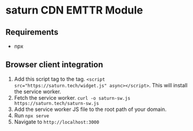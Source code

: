 # saturn CDN EMTTR Module

## Requirements

- npx

## Browser client integration

1. Add this script tag to the <head> tag. `<script src="https://saturn.tech/widget.js" async></script>`. This will install the service worker.
2. Fetch the service worker.
`curl -o saturn-sw.js https://saturn.tech/saturn-sw.js`
3. Add the service worker JS file to the root path of your domain.
4. Run `npx serve`
5. Navigate to `http://localhost:3000`


